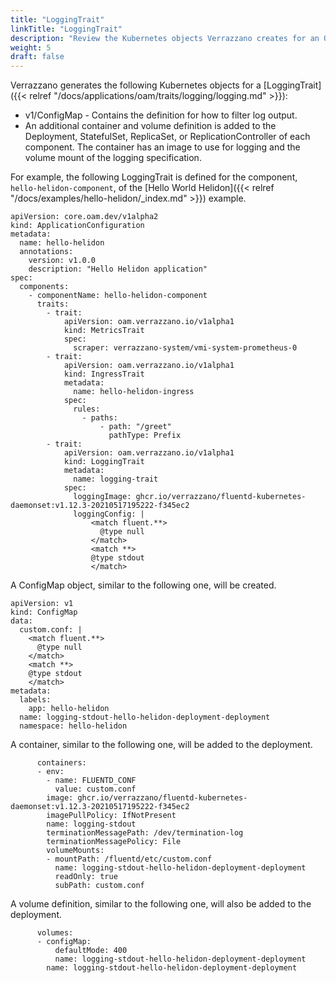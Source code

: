 ```yaml
---
title: "LoggingTrait"
linkTitle: "LoggingTrait"
description: "Review the Kubernetes objects Verrazzano creates for an OAM LoggingTrait"
weight: 5
draft: false
---
```


Verrazzano generates the following Kubernetes objects for a [LoggingTrait]({{< relref "/docs/applications/oam/traits/logging/logging.md" >}}):
* v1/ConfigMap - Contains the definition for how to filter log output.
* An additional container and volume definition is added to the Deployment, StatefulSet, ReplicaSet, or ReplicationController of each component.  The container has an image to use for logging and the volume mount of the logging specification.


For example, the following LoggingTrait is defined for the component, `hello-helidon-component`, of the [Hello World Helidon]({{< relref "/docs/examples/hello-helidon/_index.md" >}}) example.

```
apiVersion: core.oam.dev/v1alpha2
kind: ApplicationConfiguration
metadata:
  name: hello-helidon
  annotations:
    version: v1.0.0
    description: "Hello Helidon application"
spec:
  components:
    - componentName: hello-helidon-component
      traits:
        - trait:
            apiVersion: oam.verrazzano.io/v1alpha1
            kind: MetricsTrait
            spec:
              scraper: verrazzano-system/vmi-system-prometheus-0
        - trait:
            apiVersion: oam.verrazzano.io/v1alpha1
            kind: IngressTrait
            metadata:
              name: hello-helidon-ingress
            spec:
              rules:
                - paths:
                    - path: "/greet"
                      pathType: Prefix
        - trait:
            apiVersion: oam.verrazzano.io/v1alpha1
            kind: LoggingTrait
            metadata:
              name: logging-trait
            spec:
              loggingImage: ghcr.io/verrazzano/fluentd-kubernetes-daemonset:v1.12.3-20210517195222-f345ec2
              loggingConfig: |
                  <match fluent.**>
                    @type null
                  </match>
                  <match **>
                  @type stdout
                  </match>
```

A ConfigMap object, similar to the following one, will be created.
```
apiVersion: v1
kind: ConfigMap
data:
  custom.conf: |
    <match fluent.**>
      @type null
    </match>
    <match **>
    @type stdout
    </match>
metadata:
  labels:
    app: hello-helidon
  name: logging-stdout-hello-helidon-deployment-deployment
  namespace: hello-helidon
```

A container, similar to the following one, will be added to the deployment.
```
      containers:
      - env:
        - name: FLUENTD_CONF
          value: custom.conf
        image: ghcr.io/verrazzano/fluentd-kubernetes-daemonset:v1.12.3-20210517195222-f345ec2
        imagePullPolicy: IfNotPresent
        name: logging-stdout
        terminationMessagePath: /dev/termination-log
        terminationMessagePolicy: File
        volumeMounts:
        - mountPath: /fluentd/etc/custom.conf
          name: logging-stdout-hello-helidon-deployment-deployment
          readOnly: true
          subPath: custom.conf
```

A volume definition, similar to the following one, will also be added to the deployment.
```
      volumes:
      - configMap:
          defaultMode: 400
          name: logging-stdout-hello-helidon-deployment-deployment
        name: logging-stdout-hello-helidon-deployment-deployment
```
